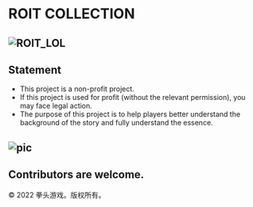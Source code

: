# ROIT COLLECTION
## ![ROIT_LOL](https://cdn.garenanow.com/web/image/lol/landing-dominion/SG-EN/2022/FEB/SEASONSTART/1220x400.jpg)

## Statement
 - This project is a non-profit project.
 - If this project is used for profit (without the relevant permission), you may face legal action.
 - The purpose of this project is to help players better understand the background of the story and fully understand the essence.
## ![pic](https://cdngarenanow-a.akamaihd.net/web/image/lol/landing-dominion/WEBSITE/img/banner/NewpageA.jpg)
## Contributors are welcome.
 © 2022 拳头游戏。版权所有。
